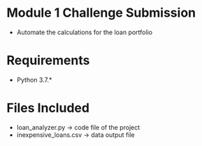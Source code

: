 # Module 1 Challenge Submission
  * Automate the calculations for the loan portfolio
# Requirements
  * Python 3.7.*
# Files Included
  * loan_analyzer.py -> code file of the project
  * inexpensive_loans.csv -> data output file

